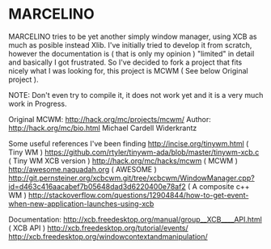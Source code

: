 MARCELINO
=========

MARCELINO tries to be yet another simply window manager, using XCB as much as posible instead Xlib.
I've initially tried to develop it from scratch, however the documentation is ( that is only my opinion )
"limited" in detail and basically I got frustrated. So I've decided to fork a project that fits nicely 
what I was looking for, this project is MCWM ( See below Original project ).

NOTE: Don't even try to compile it, it does not work yet and it is a very much work in Progress.

Original MCWM:
       http://hack.org/mc/projects/mcwm/
       Author: http://hack.org/mc/bio.html Michael Cardell Widerkrantz 

Some useful references I've been finding
        http://incise.org/tinywm.html ( Tiny WM )
	    https://github.com/rtyler/tinywm-ada/blob/master/tinywm-xcb.c ( Tiny WM XCB version )
	    http://hack.org/mc/hacks/mcwm ( MCWM )
	    http://awesome.naquadah.org ( AWESOME )
	    http://git.pernsteiner.org/xcbcwm.git/tree/xcbcwm/WindowManager.cpp?id=d463c416aacabef7b05648dad3d6220400e78af2 ( A composite c++ WM )
        http://stackoverflow.com/questions/12904844/how-to-get-event-when-new-application-launches-using-xcb
    
Documentation: http://xcb.freedesktop.org/manual/group__XCB____API.html ( XCB API )
               http://xcb.freedesktop.org/tutorial/events/
               http://xcb.freedesktop.org/windowcontextandmanipulation/
               

               
